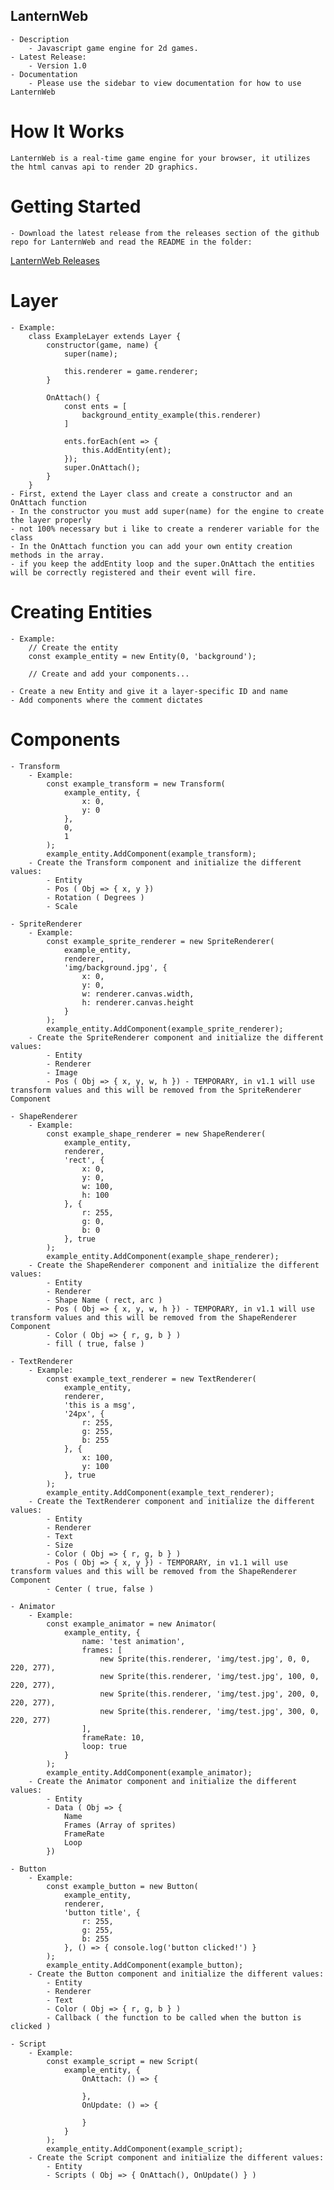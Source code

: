 ## LanternWeb
    - Description
        - Javascript game engine for 2d games.
    - Latest Release: 
        - Version 1.0
    - Documentation
        - Please use the sidebar to view documentation for how to use LanternWeb 

# How It Works
    LanternWeb is a real-time game engine for your browser, it utilizes the html canvas api to render 2D graphics.

# Getting Started
    - Download the latest release from the releases section of the github repo for LanternWeb and read the README in the folder:
[LanternWeb Releases](https://github.com/Connor-Walden/jsengine/releases)

# Layer
    - Example: 
        class ExampleLayer extends Layer {
            constructor(game, name) {
                super(name);

                this.renderer = game.renderer;
            }

            OnAttach() {
                const ents = [
                    background_entity_example(this.renderer)
                ]

                ents.forEach(ent => {
                    this.AddEntity(ent);
                });
                super.OnAttach();
            }
        }
    - First, extend the Layer class and create a constructor and an OnAttach function
    - In the constructor you must add super(name) for the engine to create the layer properly
    - not 100% necessary but i like to create a renderer variable for the class 
    - In the OnAttach function you can add your own entity creation methods in the array.
    - if you keep the addEntity loop and the super.OnAttach the entities will be correctly registered and their event will fire.

# Creating Entities
    - Example:
        // Create the entity
        const example_entity = new Entity(0, 'background');

        // Create and add your components...

    - Create a new Entity and give it a layer-specific ID and name
    - Add components where the comment dictates

# Components
    - Transform 
        - Example:
            const example_transform = new Transform(
                example_entity, {
                    x: 0,
                    y: 0
                },
                0,
                1
            );
            example_entity.AddComponent(example_transform);
        - Create the Transform component and initialize the different values:
            - Entity
            - Pos ( Obj => { x, y })
            - Rotation ( Degrees )
            - Scale

    - SpriteRenderer
        - Example:
            const example_sprite_renderer = new SpriteRenderer(
                example_entity,
                renderer,
                'img/background.jpg', {
                    x: 0,
                    y: 0,
                    w: renderer.canvas.width,
                    h: renderer.canvas.height
                }
            );
            example_entity.AddComponent(example_sprite_renderer);
        - Create the SpriteRenderer component and initialize the different values:
            - Entity
            - Renderer
            - Image
            - Pos ( Obj => { x, y, w, h }) - TEMPORARY, in v1.1 will use transform values and this will be removed from the SpriteRenderer Component

    - ShapeRenderer
        - Example:
            const example_shape_renderer = new ShapeRenderer(
                example_entity,
                renderer,
                'rect', {
                    x: 0,
                    y: 0,
                    w: 100,
                    h: 100
                }, {
                    r: 255,
                    g: 0,
                    b: 0
                }, true
            );
            example_entity.AddComponent(example_shape_renderer);
        - Create the ShapeRenderer component and initialize the different values:
            - Entity
            - Renderer
            - Shape Name ( rect, arc )
            - Pos ( Obj => { x, y, w, h }) - TEMPORARY, in v1.1 will use transform values and this will be removed from the ShapeRenderer Component
            - Color ( Obj => { r, g, b } )
            - fill ( true, false )

    - TextRenderer
        - Example:
            const example_text_renderer = new TextRenderer(
                example_entity,
                renderer,
                'this is a msg', 
                '24px', {
                    r: 255,
                    g: 255,
                    b: 255
                }, {
                    x: 100,
                    y: 100
                }, true
            );
            example_entity.AddComponent(example_text_renderer);
        - Create the TextRenderer component and initialize the different values:
            - Entity
            - Renderer
            - Text
            - Size
            - Color ( Obj => { r, g, b } )
            - Pos ( Obj => { x, y }) - TEMPORARY, in v1.1 will use transform values and this will be removed from the ShapeRenderer Component
            - Center ( true, false )

    - Animator
        - Example:
            const example_animator = new Animator(
                example_entity, {
                    name: 'test animation',
                    frames: [
                        new Sprite(this.renderer, 'img/test.jpg', 0, 0, 220, 277),
                        new Sprite(this.renderer, 'img/test.jpg', 100, 0, 220, 277),
                        new Sprite(this.renderer, 'img/test.jpg', 200, 0, 220, 277),
                        new Sprite(this.renderer, 'img/test.jpg', 300, 0, 220, 277)
                    ],
                    frameRate: 10,
                    loop: true
                }
            );
            example_entity.AddComponent(example_animator);
        - Create the Animator component and initialize the different values:
            - Entity
            - Data ( Obj => {
                Name
                Frames (Array of sprites)
                FrameRate
                Loop
            })

    - Button
        - Example:
            const example_button = new Button(
                example_entity,
                renderer,
                'button title', {
                    r: 255,
                    g: 255,
                    b: 255
                }, () => { console.log('button clicked!') }
            );
            example_entity.AddComponent(example_button);
        - Create the Button component and initialize the different values:
            - Entity
            - Renderer
            - Text
            - Color ( Obj => { r, g, b } )
            - Callback ( the function to be called when the button is clicked )

    - Script
        - Example:
            const example_script = new Script(
                example_entity, {
                    OnAttach: () => {

                    },
                    OnUpdate: () => {

                    }
                }
            );
            example_entity.AddComponent(example_script);
        - Create the Script component and initialize the different values:
            - Entity
            - Scripts ( Obj => { OnAttach(), OnUpdate() } )